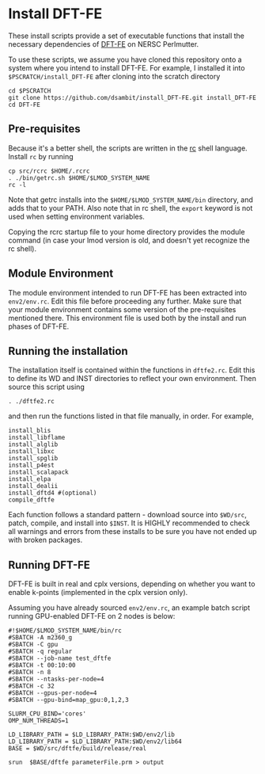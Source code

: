 # Install DFT-FE

These install scripts provide a set of executable
functions that install the necessary dependencies
of [DFT-FE](https://github.com/dftfeDevelopers/dftfe)
on NERSC Perlmutter.

To use these scripts, we assume you have cloned this
repository onto a system where you intend to install DFT-FE.
For example, I installed it into `$PSCRATCH/install_DFT-FE` after 
cloning into the scratch directory

    cd $PSCRATCH
    git clone https://github.com/dsambit/install_DFT-FE.git install_DFT-FE
    cd DFT-FE

## Pre-requisites

Because it's a better shell, the scripts are written
in the [rc](http://doc.cat-v.org/plan_9/4th_edition/papers/rc)
shell language.  Install `rc` by running

    cp src/rcrc $HOME/.rcrc
    . ./bin/getrc.sh $HOME/$LMOD_SYSTEM_NAME
    rc -l

Note that getrc installs into the `$HOME/$LMOD_SYSTEM_NAME/bin`
directory, and adds that to your PATH. Also note that in rc shell, the 
`export` keyword is not used when setting environment variables.

Copying the rcrc startup file to your home directory provides
the module command (in case your lmod version is old,
and doesn't yet recognize the rc shell).

## Module Environment

The module environment intended to run DFT-FE has been extracted
into `env2/env.rc`.  Edit this file before proceeding any further.
Make sure that your module environment contains some version of the
pre-requisites mentioned there.
This environment file is used both by the install and run
phases of DFT-FE.

## Running the installation
The installation itself is contained within the functions in
`dftfe2.rc`.  Edit this to define its WD and INST directories
to reflect your own environment.
Then source this script using

    . ./dftfe2.rc

and then run the functions listed in that file manually, in order.
For example, 

    install_blis
    install_libflame
    install_alglib
    install_libxc
    install_spglib
    install_p4est
    install_scalapack
    install_elpa
    install_dealii
    install_dftd4 #(optional)
    compile_dftfe

Each function follows a standard pattern - download source into `$WD/src`,
patch, compile, and install into `$INST`.  It is HIGHLY recommended
to check all warnings and errors from these installs to be sure
you have not ended up with broken packages.


## Running DFT-FE

DFT-FE is built in real and cplx versions, depending on whether you
want to enable k-points (implemented in the cplx version only).

Assuming you have already sourced `env2/env.rc`, an example
batch script running GPU-enabled DFT-FE on 2 nodes is below:

    #!$HOME/$LMOD_SYSTEM_NAME/bin/rc
    #SBATCH -A m2360_g
    #SBATCH -C gpu
    #SBATCH -q regular
    #SBATCH --job-name test_dftfe
    #SBATCH -t 00:10:00
    #SBATCH -n 8
    #SBATCH --ntasks-per-node=4
    #SBATCH -c 32
    #SBATCH --gpus-per-node=4
    #SBATCH --gpu-bind=map_gpu:0,1,2,3

    SLURM_CPU_BIND='cores'
    OMP_NUM_THREADS=1

    LD_LIBRARY_PATH = $LD_LIBRARY_PATH:$WD/env2/lib
    LD_LIBRARY_PATH = $LD_LIBRARY_PATH:$WD/env2/lib64
    BASE = $WD/src/dftfe/build/release/real

    srun  $BASE/dftfe parameterFile.prm > output

